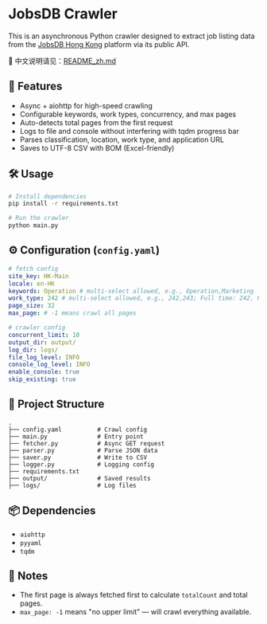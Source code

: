 # JobsDB Crawler

This is an asynchronous Python crawler designed to extract job listing data from the [JobsDB Hong Kong](https://hk.jobsdb.com) platform via its public API.

📖 中文说明请见：[README_zh.md](README_zh.md)

## 🚀 Features

- Async + aiohttp for high-speed crawling
- Configurable keywords, work types, concurrency, and max pages
- Auto-detects total pages from the first request
- Logs to file and console without interfering with tqdm progress bar
- Parses classification, location, work type, and application URL
- Saves to UTF-8 CSV with BOM (Excel-friendly)

## 🛠️ Usage

```bash
# Install dependencies
pip install -r requirements.txt

# Run the crawler
python main.py
```

## ⚙️ Configuration (`config.yaml`)

```yaml
# fetch config
site_key: HK-Main
locale: en-HK
keywords: Operation # multi-select allowed, e.g., Operation,Marketing
work_type: 242 # multi-select allowed, e.g., 242,243; Full time: 242, Part time: 243, Contract/Temp: 244, Casual/Vacation: 245
page_size: 32
max_page: # -1 means crawl all pages

# crawler config
concurrent_limit: 10
output_dir: output/
log_dir: logs/
file_log_level: INFO
console_log_level: INFO
enable_console: true
skip_existing: true
```

## 📁 Project Structure

```
.
├── config.yaml          # Crawl config
├── main.py              # Entry point
├── fetcher.py           # Async GET request
├── parser.py            # Parse JSON data
├── saver.py             # Write to CSV
├── logger.py            # Logging config
├── requirements.txt
├── output/              # Saved results
├── logs/                # Log files
```

## 📦 Dependencies

- `aiohttp`
- `pyyaml`
- `tqdm`

## 📌 Notes

- The first page is always fetched first to calculate `totalCount` and total pages.
- `max_page: -1` means "no upper limit" — will crawl everything available.
